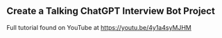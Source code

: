 ## Create a Talking ChatGPT Interview Bot Project

Full tutorial found on YouTube at https://youtu.be/4y1a4syMJHM

